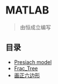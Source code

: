 # MATLAB
> 由恒成立编写
## 目录
* [Presiach model](https://github.com/Ceneses/MATLAB/blob/master/Presiach%20model)
* [Frac_Tree](https://github.com/Ceneses/MATLAB/blob/master/Frac_Tree)
* [画正六边形](https://github.com/Ceneses/MATLAB/blob/master/%E7%94%BB%E6%AD%A3%E5%85%AD%E8%BE%B9%E5%BD%A2.md)
